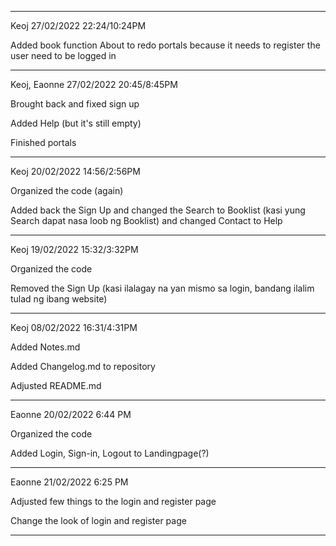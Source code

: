 ****
Keoj 27/02/2022 22:24/10:24PM

Added book function
About to redo portals because it needs to register the user need to be logged in
****
Keoj, Eaonne 27/02/2022 20:45/8:45PM

Brought back and fixed sign up

Added Help (but it's still empty)

Finished portals
****
Keoj 20/02/2022 14:56/2:56PM

Organized the code (again)

Added back the Sign Up and changed the Search to Booklist (kasi yung Search dapat nasa loob ng Booklist) and changed Contact to Help
****
Keoj 19/02/2022 15:32/3:32PM

Organized the code

Removed the Sign Up (kasi ilalagay na yan mismo sa login, bandang ilalim tulad ng ibang website)
****
Keoj 08/02/2022 16:31/4:31PM

Added Notes.md

Added Changelog.md to repository

Adjusted README.md
****
Eaonne 20/02/2022 6:44 PM

Organized the code

Added Login, Sign-in, Logout to Landingpage(?)
*****
Eaonne 21/02/2022 6:25 PM

Adjusted few things to the login and register page

Change the look of login and register page
*****
